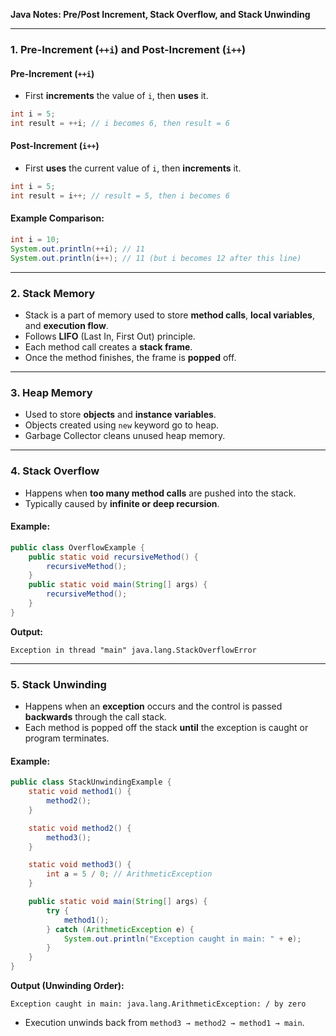 **Java Notes: Pre/Post Increment, Stack Overflow, and Stack Unwinding**

---

### 1. **Pre-Increment (`++i`) and Post-Increment (`i++`)**

#### **Pre-Increment (`++i`)**

* First **increments** the value of `i`, then **uses** it.

```java
int i = 5;
int result = ++i; // i becomes 6, then result = 6
```

#### **Post-Increment (`i++`)**

* First **uses** the current value of `i`, then **increments** it.

```java
int i = 5;
int result = i++; // result = 5, then i becomes 6
```

#### **Example Comparison:**

```java
int i = 10;
System.out.println(++i); // 11
System.out.println(i++); // 11 (but i becomes 12 after this line)
```

---

### 2. **Stack Memory**

* Stack is a part of memory used to store **method calls**, **local variables**, and **execution flow**.
* Follows **LIFO** (Last In, First Out) principle.
* Each method call creates a **stack frame**.
* Once the method finishes, the frame is **popped** off.

---

### 3. **Heap Memory**

* Used to store **objects** and **instance variables**.
* Objects created using `new` keyword go to heap.
* Garbage Collector cleans unused heap memory.

---

### 4. **Stack Overflow**

* Happens when **too many method calls** are pushed into the stack.
* Typically caused by **infinite or deep recursion**.

#### Example:

```java
public class OverflowExample {
    public static void recursiveMethod() {
        recursiveMethod();
    }
    public static void main(String[] args) {
        recursiveMethod();
    }
}
```

**Output:**

```
Exception in thread "main" java.lang.StackOverflowError
```

---

### 5. **Stack Unwinding**

* Happens when an **exception** occurs and the control is passed **backwards** through the call stack.
* Each method is popped off the stack **until** the exception is caught or program terminates.

#### Example:

```java
public class StackUnwindingExample {
    static void method1() {
        method2();
    }

    static void method2() {
        method3();
    }

    static void method3() {
        int a = 5 / 0; // ArithmeticException
    }

    public static void main(String[] args) {
        try {
            method1();
        } catch (ArithmeticException e) {
            System.out.println("Exception caught in main: " + e);
        }
    }
}
```

**Output (Unwinding Order):**

```
Exception caught in main: java.lang.ArithmeticException: / by zero
```

* Execution unwinds back from `method3 → method2 → method1 → main`.

